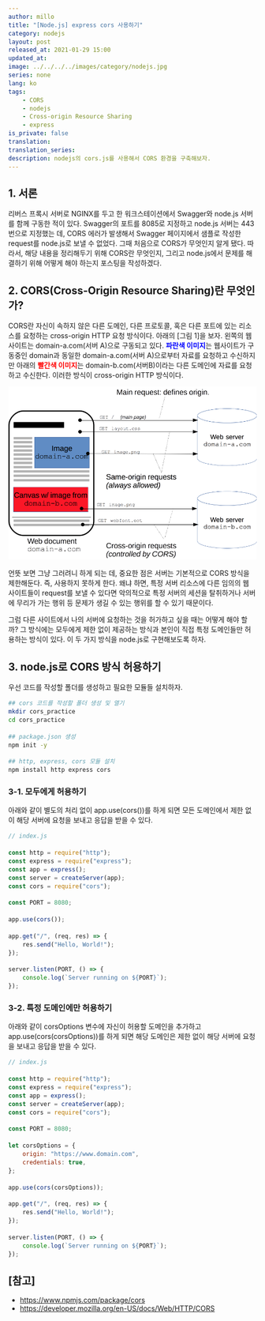 ```yaml
---
author: millo
title: "[Node.js] express cors 사용하기"
category: nodejs
layout: post
released_at: 2021-01-29 15:00
updated_at:
image: ../../../../images/category/nodejs.jpg
series: none
lang: ko
tags:
    - CORS
    - nodejs
    - Cross-origin Resource Sharing
    - express
is_private: false
translation:
translation_series:
description: nodejs의 cors.js를 사용해서 CORS 환경을 구축해보자.
---
```


## 1. 서론

리버스 프록시 서버로 NGINX를 두고 한 워크스테이션에서 Swagger와 node.js 서버를 함께 구동한 적이 있다. Swagger의 포트를 8085로 지정하고 node.js 서버는 443번으로 지정했는 데, CORS 에러가 발생해서 Swagger 페이지에서 샘플로 작성한 request를 node.js로 보낼 수 없었다. 그때 처음으로 CORS가 무엇인지 알게 됐다. 따라서, 해당 내용을 정리해두기 위해 CORS란 무엇인지, 그리고 node.js에서 문제를 해결하기 위해 어떻게 해야 하는지 포스팅을 작성하겠다.

## 2. CORS(Cross-Origin Resource Sharing)란 무엇인가?

CORS란 자신이 속하지 않은 다른 도메인, 다른 프로토콜, 혹은 다른 포트에 있는 리소스를 요청하는 cross-origin HTTP 요청 방식이다. 아래의 [그림 1]을 보자. 왼쪽의 웹사이트는 domain-a.com(서버 A)으로 구동되고 있다. <span style="color:blue">**파란색 이미지**</span>는 웹사이트가 구동중인 domain과 동일한 domain-a.com(서버 A)으로부터 자료를 요청하고 수신하지만 아래의 <span style="color:red">**빨간색 이미지**</span>는 domain-b.com(서버B)이라는 다른 도메인에 자료를 요청하고 수신한다. 이러한 방식이 cross-origin HTTP 방식이다.

![](../../../../images/2021/01/cors.png)

언뜻 보면 그냥 그러려니 하게 되는 데, 중요한 점은 서버는 기본적으로 CORS 방식을 제한해둔다. 즉, 사용하지 못하게 한다. 왜냐 하면, 특정 서버 리소스에 다른 임의의 웹 사이트들이 request를 보낼 수 있다면 악의적으로 특정 서버의 세션을 탈취하거나 서버에 무리가 가는 행위 등 문제가 생길 수 있는 행위를 할 수 있기 때문이다.

그럼 다른 사이트에서 나의 서버에 요청하는 것을 허가하고 싶을 때는 어떻게 해야 할까? 그 방식에는 모두에게 제한 없이 제공하는 방식과 본인이 직접 특정 도메인들만 허용하는 방식이 있다. 이 두 가지 방식을 node.js로 구현해보도록 하자.

## 3. node.js로 CORS 방식 허용하기

우선 코드를 작성할 폴더를 생성하고 필요한 모듈들 설치하자.

```bash
## cors 코드를 작성할 폴더 생성 및 열기
mkdir cors_practice
cd cors_practice

## package.json 생성
npm init -y

## http, express, cors 모듈 설치
npm install http express cors
```

### 3-1. 모두에게 허용하기

아래와 같이 별도의 처리 없이 app.use(cors())를 하게 되면 모든 도메인에서 제한 없이 해당 서버에 요청을 보내고 응답을 받을 수 있다.

```js
// index.js

const http = require("http");
const express = require("express");
const app = express();
const server = createServer(app);
const cors = require("cors");

const PORT = 8080;

app.use(cors());

app.get("/", (req, res) => {
    res.send("Hello, World!");
});

server.listen(PORT, () => {
    console.log(`Server running on ${PORT}`);
});
```

### 3-2. 특정 도메인에만 허용하기

아래와 같이 corsOptions 변수에 자신이 허용할 도메인을 추가하고 app.use(cors(corsOptions))를 하게 되면 해당 도메인은 제한 없이 해당 서버에 요청을 보내고 응답을 받을 수 있다.

```js
// index.js

const http = require("http");
const express = require("express");
const app = express();
const server = createServer(app);
const cors = require("cors");

const PORT = 8080;

let corsOptions = {
    origin: "https://www.domain.com",
    credentials: true,
};

app.use(cors(corsOptions));

app.get("/", (req, res) => {
    res.send("Hello, World!");
});

server.listen(PORT, () => {
    console.log(`Server running on ${PORT}`);
});
```

## [참고]

-   https://www.npmjs.com/package/cors
-   https://developer.mozilla.org/en-US/docs/Web/HTTP/CORS
